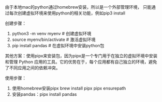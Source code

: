 由于本地mac的python通过homebrew安装，所以是一个外部管理环境，
只能通过每次创建虚拟环境来使用python的相关功能，例如pip3 install

创建步骤：

1. python3 -m venv myenv # 创建虚拟环境
2. source myenv/bin/activate # 激活虚拟环境
3. pip install pandas # 在虚拟环境中安装python包

其他方案：使用pipx来安装包，因为pipx是一个专门用于在独立的虚拟环境中安装和管理 Python 应用的工具。它的优势在于，每个应用都有自己独立的环境，避免了不同应用之间的依赖冲突。

使用步骤：

1. 使用homebrew安装pipx
brew install pipx
pipx ensurepath
2. 安装pandas：pipx install pandas





